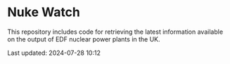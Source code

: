 # Nuke Watch

This repository includes code for retrieving the latest information available on the output of EDF nuclear power plants in the UK.

Last updated: 2024-07-28 10:12